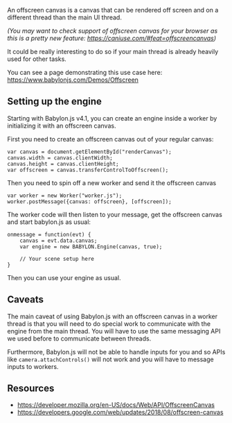 An offscreen canvas is a canvas that can be rendered off screen and on a different thread than the main UI thread.

*(You may want to check support of offscreen canvas for your browser as this is a pretty new feature: https://caniuse.com/#feat=offscreencanvas)*

It could be really interesting to do so if your main thread is already heavily used for other tasks.

You can see a page demonstrating this use case here: https://www.babylonjs.com/Demos/Offscreen

## Setting up the engine
Starting with Babylon.js v4.1, you can create an engine inside a worker by initializing it with an offscreen canvas.

First you need to create an offscreen canvas out of your regular canvas:
```
var canvas = document.getElementById("renderCanvas");
canvas.width = canvas.clientWidth;
canvas.height = canvas.clientHeight;
var offscreen = canvas.transferControlToOffscreen();
```

Then you need to spin off a new worker and send it the offscreen canvas

```
var worker = new Worker("worker.js"); 
worker.postMessage({canvas: offscreen}, [offscreen]);
```

The worker code will then listen to your message, get the offscreen canvas and start babylon.js as usual:

```
onmessage = function(evt) {
    canvas = evt.data.canvas;
    var engine = new BABYLON.Engine(canvas, true);

    // Your scene setup here
}
```

Then you can use your engine as usual.

## Caveats
The main caveat of using Babylon.js with an offscreen canvas in a worker thread is that you will need to do special work to communicate with the engine from the main thread. You will have to use the same messaging API we used before to communicate between threads.

Furthermore, Babylon.js will not be able to handle inputs for you and so APIs like `camera.attachControls()` will not work and you will have to message inputs to workers.

## Resources
- https://developer.mozilla.org/en-US/docs/Web/API/OffscreenCanvas
- https://developers.google.com/web/updates/2018/08/offscreen-canvas
